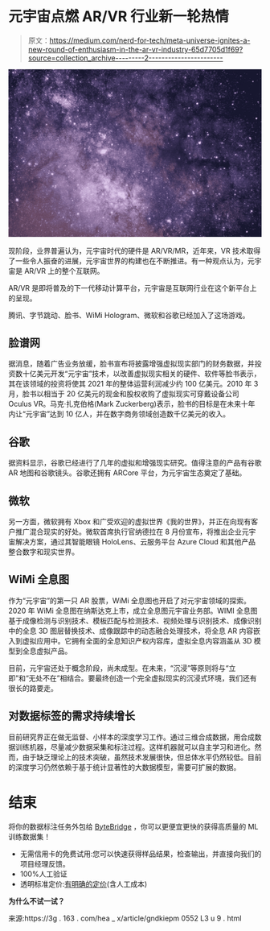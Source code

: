 # 元宇宙点燃 AR/VR 行业新一轮热情

> 原文：<https://medium.com/nerd-for-tech/meta-universe-ignites-a-new-round-of-enthusiasm-in-the-ar-vr-industry-65d7705d1f69?source=collection_archive---------2----------------------->

![](img/7050d552187bb589be05ca53c5b430de.png)

现阶段，业界普遍认为，元宇宙时代的硬件是 AR/VR/MR，近年来，VR 技术取得了一些令人振奋的进展，元宇宙世界的构建也在不断推进。有一种观点认为，元宇宙是 AR/VR 上的整个互联网。

AR/VR 是即将普及的下一代移动计算平台，元宇宙是互联网行业在这个新平台上的呈现。

腾讯、字节跳动、脸书、WiMi Hologram、微软和谷歌已经加入了这场游戏。

## 脸谱网

据消息，随着广告业务放缓，脸书宣布将披露增强虚拟现实部门的财务数据，并投资数十亿美元开发“元宇宙”技术，以改善虚拟现实相关的硬件、软件等脸书表示，其在该领域的投资将使其 2021 年的整体运营利润减少约 100 亿美元。2010 年 3 月，脸书以相当于 20 亿美元的现金和股权收购了虚拟现实可穿戴设备公司 Oculus VR。马克·扎克伯格(Mark Zuckerberg)表示，脸书的目标是在未来十年内让“元宇宙”达到 10 亿人，并在数字商务领域创造数千亿美元的收入。

## 谷歌

据资料显示，谷歌已经进行了几年的虚拟和增强现实研究。值得注意的产品有谷歌 AR 地图和谷歌镜头。谷歌还拥有 ARCore 平台，为元宇宙生态奠定了基础。

## 微软

另一方面，微软拥有 Xbox 和广受欢迎的虚拟世界《我的世界》，并正在向现有客户推广混合现实的好处。微软首席执行官纳德拉在 8 月份宣布，将推出企业元宇宙解决方案，通过其智能眼镜 HoloLens、云服务平台 Azure Cloud 和其他产品整合数字和现实世界。

## WiMi 全息图

作为“元宇宙”的第一只 AR 股票，WiMi 全息图也开启了对元宇宙领域的探索。2020 年 WiMi 全息图在纳斯达克上市，成立全息图元宇宙业务部。WIMI 全息图基于成像检测与识别技术、模板匹配与检测技术、视频处理与识别技术、成像识别中的全息 3D 图层替换技术、成像跟踪中的动态融合处理技术，将全息 AR 内容嵌入到虚拟应用中。它拥有全面的全息知识产权内容库，虚拟全息内容涵盖从 3D 模型到全息虚拟产品。

目前，元宇宙还处于概念阶段，尚未成型。在未来，“沉浸”等原则将与“立即”和“无处不在”相结合。要最终创造一个完全虚拟现实的沉浸式环境，我们还有很长的路要走。

## 对数据标签的需求持续增长

目前研究界正在做无监督、小样本的深度学习工作。通过三维合成数据，用合成数据训练机器，尽量减少数据采集和标注过程。这样机器就可以自主学习和进化。然而，由于缺乏理论上的技术突破，虽然技术发展很快，但总体水平仍然较低。目前的深度学习仍然依赖于基于统计显著性的大数据模型，需要可扩展的数据。

# 结束

将你的数据标注任务外包给 [ByteBridge](https://tinyurl.com/bddvtyx3) ，你可以更便宜更快的获得高质量的 ML 训练数据集！

*   无需信用卡的免费试用:您可以快速获得样品结果，检查输出，并直接向我们的项目经理反馈。
*   100%人工验证
*   透明标准定价:[有明确的定价](https://www.bytebridge.io/#/?module=price)(含人工成本)

**为什么不试一试？**

来源:https://3g . 163 . com/hea _ x/article/gndkiepm 0552 L3 u 9 . html